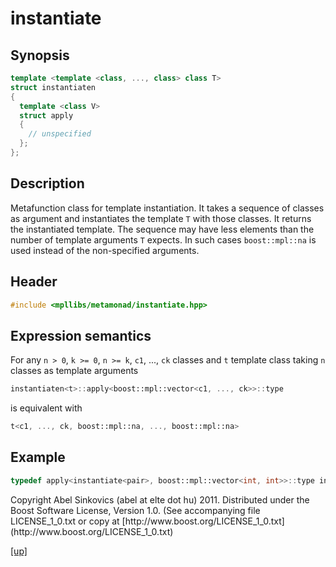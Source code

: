 # instantiate

## Synopsis

```cpp
template <template <class, ..., class> class T>
struct instantiaten
{
  template <class V>
  struct apply
  {
    // unspecified
  };
};
```

## Description

Metafunction class for template instantiation. It takes a sequence of classes
as argument and instantiates the template `T` with those classes. It returns the
instantiated template. The sequence may have less elements than the number of
template arguments `T` expects. In such cases `boost::mpl::na` is used instead
of the non-specified arguments.

## Header

```cpp
#include <mpllibs/metamonad/instantiate.hpp>
```

## Expression semantics

For any `n > 0`, `k >= 0`, `n >= k`, `c1`, ..., `ck` classes and `t` template
class taking `n` classes as template arguments

```cpp
instantiaten<t>::apply<boost::mpl::vector<c1, ..., ck>>::type
```

is equivalent with

```cpp
t<c1, ..., ck, boost::mpl::na, ..., boost::mpl::na>
```

## Example

```cpp
typedef apply<instantiate<pair>, boost::mpl::vector<int, int>>::type int_pair;
```

<p class="copyright">
Copyright Abel Sinkovics (abel at elte dot hu) 2011.
Distributed under the Boost Software License, Version 1.0.
(See accompanying file LICENSE_1_0.txt or copy at
[http://www.boost.org/LICENSE_1_0.txt](http://www.boost.org/LICENSE_1_0.txt)
</p>

[[up]](reference.html)



